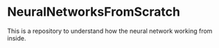 # NeuralNetworksFromScratch
This is a repository to understand how the neural network working from inside.
